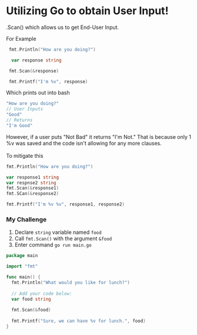 # Utilizing Go to obtain User Input!

.Scan() which allows us to get End-User Input. 

For Example
```go
 fmt.Println("How are you doing?")

  var response string

 fmt.Scan(&response)

 fmt.Printf("I'm %v", response)
```

Which prints out into bash
```go
"How are you doing?"
// User Inputs
"Good"
// Returns 
"I'm Good"
```
However, if a user puts "Not Bad" it returns "I'm Not." That is because only 1 %v was saved and the code isn't allowing for any more clauses.
</br> 
</br>
To mitigate this
```go
fmt.Println("How are you doing?")

var response1 string
var respnse2 string
fmt.Scan(&response1)
fmt.SCan(&response2)

fmt.Printf("I'm %v %v", response1, response2)
```

### My Challenge
1. Declare `string` variable named `food`
2. Call `fmt.Scan()` with the argument `&food`
3. Enter command `go run main.go`

```go
package main

import "fmt"

func main() {
  fmt.Println("What would you like for lunch?")
  
  // Add your code below:
  var food string
  
  fmt.Scan(&food)
  
  fmt.Printf("Sure, we can have %v for lunch.", food)
}
```

